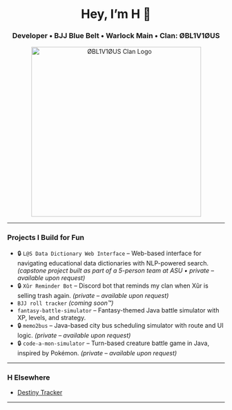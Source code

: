 <h1 align="center">Hey, I’m H 👋</h1>
<h3 align="center">Developer • BJJ Blue Belt • Warlock Main • Clan: ØBL1V1ØUS</h3>

<p align="center">
  <img width="393" alt="ØBL1V1ØUS Clan Logo" src="https://github.com/user-attachments/assets/02a870f5-775d-4c0d-96cb-cf55ea3122b9" />
</p>

---

### Projects I Build for Fun
- 🔒 `L@S Data Dictionary Web Interface` – Web-based interface for navigating educational data dictionaries with NLP-powered search. *(capstone project built as part of a 5-person team at ASU • private – available upon request)*
- 🔒 `Xûr Reminder Bot` – Discord bot that reminds my clan when Xûr is selling trash again. *(private – available upon request)*
- `BJJ roll tracker` *(coming soon™)*
- `fantasy-battle-simulator` – Fantasy-themed Java battle simulator with XP, levels, and strategy.
- 🔒 `memo2bus` – Java-based city bus scheduling simulator with route and UI logic. *(private – available upon request)*
- 🔒 `code-a-mon-simulator` – Turn-based creature battle game in Java, inspired by Pokémon. *(private – available upon request)*

---

### H Elsewhere
- [Destiny Tracker](https://destinytracker.com/destiny-2/profile/bungie/4611686018440497979/overview)  

---

<!-- If you're reading this, you’ve either scrolled too far or you’re cool. Either way, ✋ -->
<!-- P.S. The buggy choke works in both jiu-jitsu and code reviews -->
